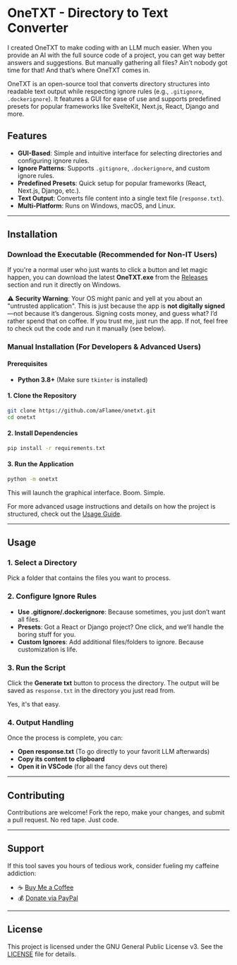 # OneTXT - Directory to Text Converter

I created OneTXT to make coding with an LLM much easier. When you provide an AI with the full source code of a project, you can get way better answers and suggestions. But manually gathering all files? Ain’t nobody got time for that! And that’s where OneTXT comes in.

OneTXT is an open-source tool that converts directory structures into readable text output while respecting ignore rules (e.g., `.gitignore`, `.dockerignore`). It features a GUI for ease of use and supports predefined presets for popular frameworks like SvelteKit, Next.js, React, Django and more.

## Features

- **GUI-Based**: Simple and intuitive interface for selecting directories and configuring ignore rules.
- **Ignore Patterns**: Supports `.gitignore`, `.dockerignore`, and custom ignore rules.
- **Predefined Presets**: Quick setup for popular frameworks (React, Next.js, Django, etc.).
- **Text Output**: Converts file content into a single text file (`response.txt`).
- **Multi-Platform**: Runs on Windows, macOS, and Linux.

---

## Installation

### Download the Executable (Recommended for Non-IT Users)

If you're a normal user who just wants to click a button and let magic happen, you can download the latest **OneTXT.exe** from the [Releases](https://github.com/YOUR_USERNAME/onetxt/releases) section and run it directly on Windows.

⚠ **Security Warning**: Your OS might panic and yell at you about an "untrusted application". This is just because the app is **not digitally signed**—not because it’s dangerous. Signing costs money, and guess what? I’d rather spend that on coffee. If you trust me, just run the app. If not, feel free to check out the code and run it manually (see below).

### Manual Installation (For Developers & Advanced Users)

#### Prerequisites

- **Python 3.8+** (Make sure `tkinter` is installed)

#### 1. Clone the Repository

```bash
git clone https://github.com/aFlamee/onetxt.git
cd onetxt
```

#### 2. Install Dependencies

```bash
pip install -r requirements.txt
```

#### 3. Run the Application

```bash
python -m onetxt
```

This will launch the graphical interface. Boom. Simple.

For more advanced usage instructions and details on how the project is structured, check out the [Usage Guide](docs/usage.md).

---

## Usage

### 1. Select a Directory

Pick a folder that contains the files you want to process.

### 2. Configure Ignore Rules

- **Use .gitignore/.dockerignore**: Because sometimes, you just don’t want all files.
- **Presets**: Got a React or Django project? One click, and we’ll handle the boring stuff for you.
- **Custom Ignores**: Add additional files/folders to ignore. Because customization is life.

### 3. Run the Script

Click the **Generate txt** button to process the directory. The output will be saved as `response.txt` in the directory you just read from.&#x20;

Yes, it's that easy.

### 4. Output Handling

Once the process is complete, you can:

- **Open response.txt** (To go directly to your favorit LLM afterwards)
- **Copy its content to clipboard**
- **Open it in VSCode** (for all the fancy devs out there)

---

## Contributing

Contributions are welcome! Fork the repo, make your changes, and submit a pull request. No red tape. Just code.

---

## Support

If this tool saves you hours of tedious work, consider fueling my caffeine addiction:

- ☕ [Buy Me a Coffee](https://buymeacoffee.com/flameeey)
- 💰 [Donate via PayPal](https://paypal.me/flameeey)

---

## License

This project is licensed under the GNU General Public License v3. See the [LICENSE](LICENSE) file for details.

